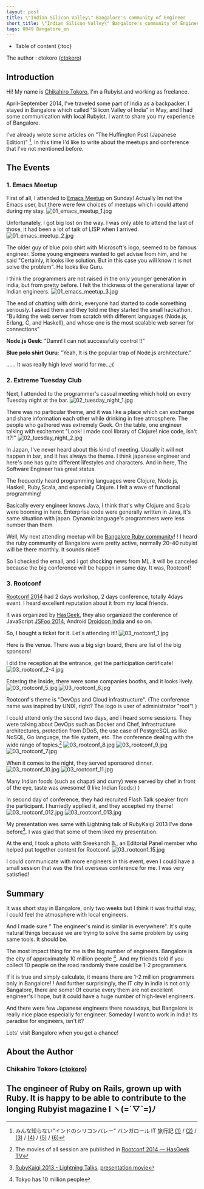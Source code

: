 ```yaml
---
layout: post
title: \"Indian Silicon Valley\" Bangalore's community of Engineer
short_title: \"Indian Silicon Valley\" Bangalore's community of Engineer
tags: 0049 Bangalore_en
---
```



* Table of content
{:toc}


The author : ctokoro ([ctokoro](http://ctokoro.me/))

## Introduction

Hi! My name is [Chikahiro Tokoro](http://ctokoro.me/), I'm a Rubyist and working as freelance.

April-September 2014, I've traveled some part of India as a backpacker. I stayed in Bangalore which called "Silicon Valley of India" in May, and I had some communication with local Rubyist. I want to share you my experience of Bangalore.

I've already wrote some articles on "The Huffington Post (Japanese Edition)" [^1], In this time I'd like to write about the meetups and conference that I've not mentioned before.

## The Events

### 1. Emacs Meetup

First of all, I attended to  [Emacs Meetup](http://www.meetup.com/Bangalore-Emacs-Meetup/events/177115272/) on Sunday! Actually Im not the Emacs user, but there were few choices of meetups which i could attend during my stay.
![01_emacs_meetup_1.jpg]({{site.baseurl}}/images/0049-Bangalore_en/01_emacs_meetup_1.jpg)

Unfortunately, I got big lost on the way. I was only able to attend the last of those,  it had been a lot of talk of LISP when I arrived.
![01_emacs_meetup_2.jpg]({{site.baseurl}}/images/0049-Bangalore_en/01_emacs_meetup_2.jpg)

The older guy of blue polo shirt with Microsoft's logo, seemed to be famous engineer. Some young engineers wanted to get advise from him, and he said "Certainly, it looks like solution. But in this case you will know it is not solve the problem".  He looks like Guru.

I think the programmers are not raised in the only younger generation in india, but from pretty before. I felt the thickness of the generational layer of Indian engineers.
![01_emacs_meetup_3.jpg]({{site.baseurl}}/images/0049-Bangalore_en/01_emacs_meetup_3.jpg)

The end of chatting with drink, everyone had started to code something seriously.  I asked them and they told me they started the small hackathon. "Building the web server from scratch with different languages (Node.js, Erlang, C, and Haskell), and whose one is the most scalable web server for connections"

__Node.js Geek__: "Damn! I can not successfully control !!"

__Blue polo shirt Guru__: "Yeah, It is the popular trap of Node.js architecture."

...... It was really high level world for me...;(

### 2. Extreme Tuesday Club

Next, I attended to the programmer's casual meeting which hold on every Tuesday night at the bar.
![02_tuesday_night_1.jpg]({{site.baseurl}}/images/0049-Bangalore_en/02_tuesday_night_1.jpg)

There was no particular theme, and it was like a place which can exchange and share information each other while drinking in free atmosphere. The people who gathered was extremely Geek. On the table, one engineer talking with excitement "Look! I made cool library of Clojure! nice code, isn't it?!"
![02_tuesday_night_2.jpg]({{site.baseurl}}/images/0049-Bangalore_en/02_tuesday_night_2.jpg)

In Japan, I've never heard about this kind of meeting. Usually it will not happen in bar, and it has always the theme.
I think japanese engineer and here's one has quite different lifestyles and characters. And in here, The Software Engineer has great status.

The frequently heard programming languages were Clojure, Node.js, Haskell, Ruby,Scala, and especially Clojure. I felt a wave of functional programming!

Basically every engineer knows Java, I think that's why Clojure and Scala were booming in here. Enterprise code were generally written in Java, it's same situation with japan. Dynamic language's programmers were less number than them.

Well, My next attending meetup will be [Bangalore Ruby community](http://www.meetup.com/Bangalore-Ruby-Users-Group/)! ! I heard the ruby community of Bangalore were pretty active, normally 20-40 rubyist will be there monthly. It sounds nice!!

So I checked the email, and i got shocking news from ML. it will be canceled because the big conference will be happen in same day. It was, Rootconf!

### 3. Rootconf

[Rootconf 2014](https://rootconf.in/2014/) had 2 days workshop, 2 days conference, totally 4days event. I heard excellent reputation about it from my local friends.

It was organized by [HasGeek](https://hasgeek.com/), they also organized the conference of JavaScript  [JSFoo 2014](https://jsfoo.in/2014/),  Android [Droidcon India](https://droidcon.in/2014/) and so on.

So, I bought a ticket for it. Let's attending it!!
![03_rootconf_1.jpg]({{site.baseurl}}/images/0049-Bangalore_en/03_rootconf_1.jpg)

Here is the venue. There was a big sign board, there are list of the big sponsors!

I did the reception at the entrance, get the participation certificate!
![03_rootconf_2-4.jpg]({{site.baseurl}}/images/0049-Bangalore_en/03_rootconf_2-4.jpg)

Entering the Inside, there were some companies booths, and it looks lively.
![03_rootconf_5.jpg]({{site.baseurl}}/images/0049-Bangalore_en/03_rootconf_5.jpg)
![03_rootconf_6.jpg]({{site.baseurl}}/images/0049-Bangalore_en/03_rootconf_6.jpg)

Rootconf's theme is "DevOps and Cloud infrastructure". (The conference name was inspired by UNIX, right? The logo is user of administrator "root"! )

I could attend only the second two days, and i heard some sessions. They were talking about DevOps such as Docker and Chef, infrastructure architectures, protection from DDoS, the use case of PostgreSQL as like NoSQL, Go language, the file system, etc.
The conference dealing with the wide range of topics.[^2]
![03_rootconf_8.jpg]({{site.baseurl}}/images/0049-Bangalore_en/03_rootconf_8.jpg)
![03_rootconf_9.jpg]({{site.baseurl}}/images/0049-Bangalore_en/03_rootconf_9.jpg)
![03_rootconf_7.jpg]({{site.baseurl}}/images/0049-Bangalore_en/03_rootconf_7.jpg)

When it comes to the night, they served sponsored dinner.
![03_rootconf_10.jpg]({{site.baseurl}}/images/0049-Bangalore_en/03_rootconf_10.jpg)
![03_rootconf_11.jpg]({{site.baseurl}}/images/0049-Bangalore_en/03_rootconf_11.jpg)

Many Indian foods (such as chapati and curry) were served by chef in front of the eye, taste was awesome! (I like Indian foods:) )

In second day of conference, they had recruited  Flash Talk speaker from the participant. I hurriedly applied it, and they accepted my theme!
![03_rootconf_012.jpg]({{site.baseurl}}/images/0049-Bangalore_en/03_rootconf_012.jpg)
![03_rootconf_013.jpg]({{site.baseurl}}/images/0049-Bangalore_en/03_rootconf_013.jpg)

My presentation wes same with Lightning talk of RubyKaigi 2013 I've done before[^3]. I was glad that some of them liked my presentation.

At the end, I took a photo with Sreekandh B., an Editorial Panel member who helped put together content for Rootconf.
![03_rootconf_15.jpg]({{site.baseurl}}/images/0049-Bangalore_en/03_rootconf_15.jpg)

I could communicate with more engineers in this event, even I could have a small session that was the first overseas conference for me. I was very satisfied!

## Summary

It was short stay in Bangalore, only two weeks but I think it was fruitful stay, I could feel the atmosphere with local engineers.

And I made sure " The engineer's mind is similar in everywhere". It's quite natural things because we are trying to solve the same problem by using same tools. It should be.

The most impact thing for me is the big number of engineers. Bangalore is the city of approximately 10 million people [^4]. And my friends told if you collect 10 people on the road randomly there could be 1-2 programmers.

If it is true and simply calculate, it means there are 1-2 million programmers only in Bangalore! ! And further surprisingly, the IT city in india is not only Bangalore, there are some! Of course every them are not excellent engineer's I hope, but it could have a huge number of high-level engineers.

And there were few Japanese engineers there nowadays, but Bangalore is really nice place especially for engineer. Someday I want to work in India! Its paradise for engineers, isn't it?

Lets' visit Bangalore when you get a chance!

## About the Author

### Chikahiro Tokoro ([ctokoro](http://ctokoro.me/))

The engineer of Ruby on Rails, grown up with Ruby. It is happy to be able to contribute to the longing Rubyist magazine I ヽ(=´▽`=)ﾉ
----

[^1]: みんな知らない"インドのシリコンバレー" バンガロール IT 旅行記 [(1)](http://www.huffingtonpost.jp/crowdworksworkstyle/bangalore_b_5595042.html) / [(2)](http://www.huffingtonpost.jp/crowdworksworkstyle/-2_4_b_5595353.html) / [(3)](http://www.huffingtonpost.jp/crowdworksworkstyle/bangalore_b_5609195.html) /  [(4)](http://www.huffingtonpost.jp/crowdworksworkstyle/bangalore_b_5616802.html) / [(5)](http://www.huffingtonpost.jp/crowdworksworkstyle/bangalore_b_5622782.html) /  [(6)](http://www.huffingtonpost.jp/crowdworksworkstyle/bangalore_b_5702254.html)
[^2]: The movies of all session are published in [Rootconf 2014 — HasGeek TV](https://hasgeek.tv/rootconf/2014)
[^3]: [RubyKaigi 2013 - Lightning Talks](http://rubykaigi.org/2013/lightning_talks#kibitan),  [presentation movie](https://www.youtube.com/watch?v=uN8F2wpnBnE)
[^4]: Tokyo has 10 million people 
